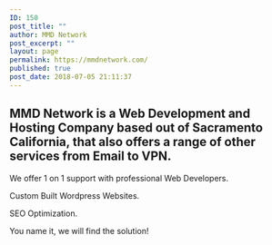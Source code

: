 ```yaml
---
ID: 150
post_title: ""
author: MMD Network
post_excerpt: ""
layout: page
permalink: https://mmdnetwork.com/
published: true
post_date: 2018-07-05 21:11:37
---
```

<h2>MMD Network is a Web Development and Hosting Company based out of Sacramento California, that also offers a range of other services from Email to VPN.</h2>
We offer 1 on 1 support with professional Web Developers.

Custom Built Wordpress Websites.

SEO Optimization.

You name it, we will find the solution!